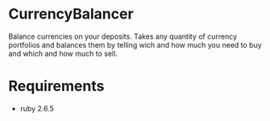 # CurrencyBalancer
Balance currencies on your deposits. Takes any quantity of currency portfolios and 
balances them by telling wich and how much you need to buy and which and how much to sell.

# Requirements 
- ruby 2.6.5
